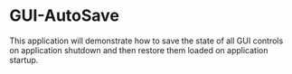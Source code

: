 # GUI-AutoSave
This application will demonstrate how to save the state of all GUI controls on application shutdown and then restore them loaded on application startup.
